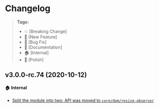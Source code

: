 Changelog
=========

> **Tags:**
> - :boom:       [Breaking Change]
> - :rocket:     [New Feature]
> - :bug:        [Bug Fix]
> - :memo:       [Documentation]
> - :house:      [Internal]
> - :nail_care:  [Polish]

## v3.0.0-rc.74 (2020-10-12)

#### :house: Internal

* [Split the module into two: API was moved to `core/dom/resize-observer`](https://github.com/V4Fire/Client/issues/311)
